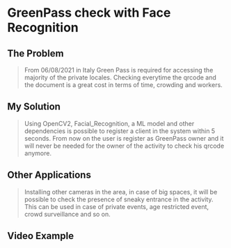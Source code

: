 
# GreenPass check with Face Recognition

## The Problem

> From 06/08/2021 in Italy Green Pass is required for accessing the majority of the private locales.
> Checking everytime the qrcode and the document is a great cost in terms of time, crowding and workers.

## My Solution

> Using OpenCV2, Facial_Recognition, a ML model and other dependencies is possible to register a client in the system within 5 seconds.
> From now on the user is register as GreenPass owner and it will never be needed for the owner of the activity to check his qrcode anymore.

## Other Applications

> Installing other cameras in the area, in case of big spaces, it will be possible to check the presence of sneaky entrance in the activity.
> This can be used in case of private events, age restricted event, crowd surveillance and so on.

## Video Example
